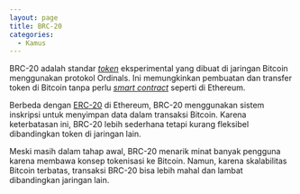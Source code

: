 ```yaml
---
layout: page
title: BRC-20
categories:
  - Kamus
---
```


BRC-20 adalah standar [*token*](https://rojocrypto.com/token) eksperimental yang dibuat di jaringan Bitcoin menggunakan protokol Ordinals. Ini memungkinkan pembuatan dan transfer token di Bitcoin tanpa perlu [*smart contract*](https://rojocrypto.com/smart-contract) seperti di Ethereum.

Berbeda dengan [ERC-20](https://rojocrypto.com/erc20) di Ethereum, BRC-20 menggunakan sistem inskripsi untuk menyimpan data dalam transaksi Bitcoin. Karena keterbatasan ini, BRC-20 lebih sederhana tetapi kurang fleksibel dibandingkan token di jaringan lain.

Meski masih dalam tahap awal, BRC-20 menarik minat banyak pengguna karena membawa konsep tokenisasi ke Bitcoin. Namun, karena skalabilitas Bitcoin terbatas, transaksi BRC-20 bisa lebih mahal dan lambat dibandingkan jaringan lain.